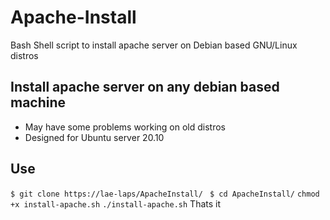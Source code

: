 # Apache-Install
Bash Shell script to install apache server on Debian based GNU/Linux distros
## Install apache server on any debian based machine
 - May have some problems working on old distros
 - Designed for Ubuntu server 20.10

## Use

```$ git clone https://lae-laps/ApacheInstall/ ```
```$ cd ApacheInstall/```
```chmod +x install-apache.sh```
```./install-apache.sh```
Thats it
